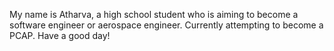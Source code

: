 My name is Atharva, a high school student who is aiming to become a software engineer or aerospace engineer. Currently attempting to become a PCAP. Have a good day!
